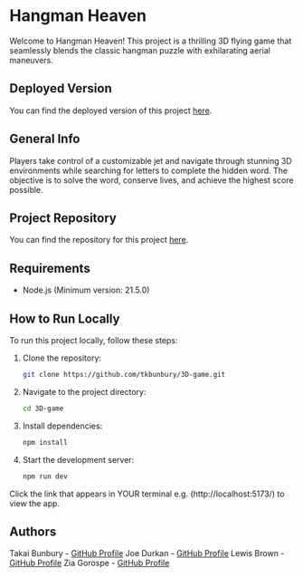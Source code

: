 # Hangman Heaven

Welcome to Hangman Heaven! This project is a thrilling 3D flying game that seamlessly blends the classic hangman puzzle with exhilarating aerial maneuvers.

## Deployed Version

You can find the deployed version of this project [here](https://brilliant-kringle-8ee1b7.netlify.app). 

## General Info

Players take control of a customizable jet and navigate through stunning 3D environments while searching for letters to complete the hidden word. The objective is to solve the word, conserve lives, and achieve the highest score possible.

## Project Repository

You can find the repository for this project [here](https://github.com/tkbunbury/3D-game). 


## Requirements

- Node.js (Minimum version: 21.5.0)

## How to Run Locally

To run this project locally, follow these steps:

1. Clone the repository:

    ```bash
    git clone https://github.com/tkbunbury/3D-game.git

2. Navigate to the project directory:

    ```bash
    cd 3D-game

3. Install dependencies:

    ```bash
    npm install

4. Start the development server:

    ```bash
    npm run dev

Click the link that appears in YOUR terminal e.g. (http://localhost:5173/) to view the app.

## Authors

Takai Bunbury - [GitHub Profile](https://github.com/tkbunbury)
Joe Durkan - [GitHub Profile](https://github.com/JoeDurks94) 
Lewis Brown - [GitHub Profile](https://github.com/lgb94) 
Zia Gorospe - [GitHub Profile](https://github.com/ziagorospe)  
